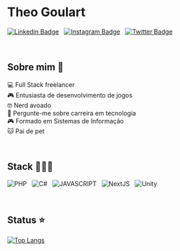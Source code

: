 # Theo Goulart

[![Linkedin Badge](https://img.shields.io/badge/Linkedin-323330?style=for-the-badge&logo=linkedin&logoColor=0A66C2)](https://www.linkedin.com/in/theogoulart/) &nbsp;
[![Instagram Badge](https://img.shields.io/badge/Instagram-323330?style=for-the-badge&logo=instagram&logoColor=E4405F)](https://www.instagram.com/_theogoulart/) &nbsp;
[![Twitter Badge](https://img.shields.io/badge/twitter-323330?style=for-the-badge&logo=twitter&logoColor=1DA1F2)](https://twitter.com/ataquedodev)

<br>

## Sobre mim 🎯

💻 Full Stack freelancer<br>
🎮 Entusiasta de desenvolvimento de jogos<br>
🤓 Nerd avoado<br>
💬 Pergunte-me sobre carreira em tecnologia<br>
🎮 Formado em Sistemas de Informação<br>
🐱 Pai de pet

<br>

## Stack 👩🏻‍💻
![PHP](https://img.shields.io/badge/PHP-20232A?style=flat&logo=php&logoColor=777BB4) &nbsp;
![C#](https://img.shields.io/badge/CSharp-20232A?style=flat&logo=csharp&logoColor=239120) &nbsp;
![JAVASCRIPT](https://img.shields.io/badge/JavaScript-323330?flat&logo=javascript&logoColor=F7DF1E) &nbsp;
![NextJS](https://img.shields.io/badge/NextJs-black?style=flat&logo=next.js) &nbsp;
![Unity](https://img.shields.io/badge/Unity-black?style=flat&logo=unity)

<br>

## Status ⭐
[![Top Langs](https://github-readme-stats.vercel.app/api/top-langs/?username=theogoulart&layout=compact&theme=tokyonight)](https://github.com/anuraghazra/github-readme-stats)

<!--
**theogoulart/theogoulart** is a ✨ _special_ ✨ repository because its `README.md` (this file) appears on your GitHub profile.

Here are some ideas to get you started:

- 🔭 I’m currently working on ...
- 🌱 I’m currently learning ...
- 👯 I’m looking to collaborate on ...
- 🤔 I’m looking for help with ...
- 💬 Ask me about ...
- 📫 How to reach me: ...
- 😄 Pronouns: ...
- ⚡ Fun fact: ...
-->
